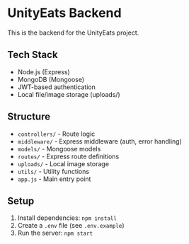 # UnityEats Backend

This is the backend for the UnityEats project.

## Tech Stack
- Node.js (Express)
- MongoDB (Mongoose)
- JWT-based authentication
- Local file/image storage (uploads/)

## Structure
- `controllers/` - Route logic
- `middleware/` - Express middleware (auth, error handling)
- `models/` - Mongoose models
- `routes/` - Express route definitions
- `uploads/` - Local image storage
- `utils/` - Utility functions
- `app.js` - Main entry point

## Setup
1. Install dependencies: `npm install`
2. Create a `.env` file (see `.env.example`)
3. Run the server: `npm start` 